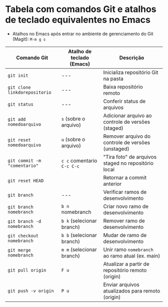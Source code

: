 # Tabela com comandos Git e atalhos de teclado equivalentes no Emacs

- Atalhos no Emacs após entrar no ambiente de gerenciamento do Git  (Magit): `M-m g s`

| Comando Git                   | Atalho de teclado (Emacs)  | Descrição                                           |
|-------------------------------|----------------------------|-----------------------------------------------------|
| `git init`                    | ---                        | Inicializa repositório Git na pasta                 |
| `git clone linkdorepositorio` | ---                        | Baixa repositório remoto                            |
| `git status`                  | ---                        | Conferir status de arquivos                         |
| `git add nomedoarquivo`       | `s` (sobre o arquivo)      | Adicionar arquivo ao controle de versões (staged)   |
| `git reset nomedoarquivo`     | `u` (sobre o arquivo)      | Remover arquivo do controle de versões (unstaged)   |
| `git commit -m "comentario"`  | `c c` comentario `C-c C-c` | "Tira foto" de arquivos staged no repositório local |
| `git reset HEAD`              |                            | Retornar a commit anterior                          |
| `git branch`                  | ---                        | Verificar ramos de desenvolvimento                  |
| `git branch nomebranch`       | `b n` nomebranch           | Criar novo ramo de desenvolvimento                  |
| `git branch -d nomebranch`    | `b k` (selecionar branch)  | Remover ramo de desenvolvimento                     |
| `git checkout nomebranch`     | `b b` (selecionar branch)  | Mudar de ramo de desenvolvimento                    |
| `git merge nomebranch`        | `m m` (selecionar branch)  | Unir ramo `nomebranch` ao ramo atual (ex. main)       |
| `git pull origin`             | `F u`                      | Atualizar a partir de repositório remoto (origin)   |
| `git push -v origin`          | `P u`                      | Enviar arquivos atualizados para remoto (origin)    |
